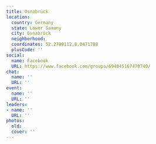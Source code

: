 ```yaml
---
title: Osnabrück
location:
  country: Germany
  state: Lower Saxony
  city: Osnabrück
  neighborhood: 
  coordinates: 52.2799112,8.0471788
  plusCode: ''
social:
  name: Facebook
  URL: https://www.facebook.com/groups/694045167470740/
chat:
  name: ''
  URL: ''
event:
  name: ''
  URL: ''
leaders:
- name: ''
  URL: ''
photos:
  old: 
  cover: ''
---
```

